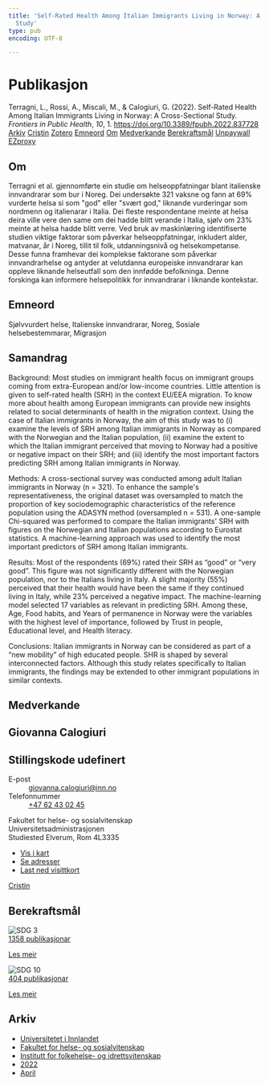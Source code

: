 ```yaml
---
title: 'Self-Rated Health Among Italian Immigrants Living in Norway: A Cross-Sectional
  Study'
type: pub
encoding: UTF-8

---
```

<h1>Publikasjon</h1>
<article id="csl-bib-container-WI6RNXT9" class="csl-bib-container">
  <div class="csl-bib-body"> <div class="csl-entry">Terragni, L., Rossi, A., Miscali, M., &#38; Calogiuri, G. (2022). Self-Rated Health Among Italian Immigrants Living in Norway: A Cross-Sectional Study. <i>Frontiers in Public Health</i>, <i>10</i>, 1. <a href="https://doi.org/10.3389/fpubh.2022.837728">https://doi.org/10.3389/fpubh.2022.837728</a></div> </div>
  <div class="csl-bib-buttons">
    <a href="#taxonomy-article-WI6RNXT9" alt="archive" class="csl-bib-button">Arkiv</a>
    <a href="https://app.cristin.no/results/show.jsf?id=2019882" alt="Cristin" class="csl-bib-button">Cristin</a>
    <a href="http://zotero.org/groups/5881554/items/WI6RNXT9" alt="Zotero" class="csl-bib-button">Zotero</a>
    <a href="#keywords-article-WI6RNXT9" alt="keywords" class="csl-bib-button">Emneord</a>
    <a href="#about-article-WI6RNXT9" alt="about_pub" class="csl-bib-button">Om</a>
    <a href="#contributors-article-WI6RNXT9" alt="contributors" class="csl-bib-button">Medverkande</a>
    <a href="#sdg-article-WI6RNXT9" alt="sdg" class="csl-bib-button">Berekraftsmål</a>
    <a href="https://www.frontiersin.org/articles/10.3389/fpubh.2022.837728/pdf" alt="Unpaywall" class="csl-bib-button">Unpaywall</a>
    <a href="https://www.frontiersin.org/articles/10.3389/fpubh.2022.837728/pdf" alt="EZproxy" class="csl-bib-button">EZproxy</a>
  </div>
  <div id="csl-bib-meta-container-WI6RNXT9"></div>
</article>
<div id="csl-bib-meta-WI6RNXT9" class="csl-bib-meta">
  <article id="about-article-WI6RNXT9" class="about_pub-article">
    <h1>Om</h1>
    Terragni et al. gjennomførte ein studie om helseoppfatningar blant italienske innvandrarar som bur i Noreg. Dei undersøkte 321 vaksne og fann at 69% vurderte helsa si som "god" eller "svært god," liknande vurderingar som nordmenn og italienarar i Italia. Dei fleste respondentane meinte at helsa deira ville vere den same om dei hadde blitt verande i Italia, sjølv om 23% meinte at helsa hadde blitt verre. Ved bruk av maskinlæring identifiserte studien viktige faktorar som påverkar helseoppfatningar, inkludert alder, matvanar, år i Noreg, tillit til folk, utdanningsnivå og helsekompetanse. Desse funna framhevar dei komplekse faktorane som påverkar innvandrarhelse og antyder at velutdanna europeiske innvandrarar kan oppleve liknande helseutfall som den innfødde befolkninga. Denne forskinga kan informere helsepolitikk for innvandrarar i liknande kontekstar.
  </article>
  <article id="keywords-article-WI6RNXT9" class="keywords-article">
    <h1>Emneord</h1>
    Sjølvvurdert helse, Italienske innvandrarar, Noreg, Sosiale helsebestemmarar, Migrasjon
  </article>
  <article id="abstract-article-WI6RNXT9" class="abstract-article">
    <h1>Samandrag</h1>
    Background: Most studies on immigrant health focus on immigrant groups coming from extra-European and/or low-income countries. Little attention is given to self-rated health (SRH) in the context EU/EEA migration. To know more about health among European immigrants can provide new insights related to social determinants of health in the migration context. Using the case of Italian immigrants in Norway, the aim of this study was to (i) examine the levels of SRH among Italian immigrants in Norway as compared with the Norwegian and the Italian population, (ii) examine the extent to which the Italian immigrant perceived that moving to Norway had a positive or negative impact on their SRH; and (iii) identify the most important factors predicting SRH among Italian immigrants in Norway. 
 
Methods: A cross-sectional survey was conducted among adult Italian immigrants in Norway (n = 321). To enhance the sample's representativeness, the original dataset was oversampled to match the proportion of key sociodemographic characteristics of the reference population using the ADASYN method (oversampled n = 531). A one-sample Chi-squared was performed to compare the Italian immigrants' SRH with figures on the Norwegian and Italian populations according to Eurostat statistics. A machine-learning approach was used to identify the most important predictors of SRH among Italian immigrants. 
 
Results: Most of the respondents (69%) rated their SRH as “good” or “very good”. This figure was not significantly different with the Norwegian population, nor to the Italians living in Italy. A slight majority (55%) perceived that their health would have been the same if they continued living in Italy, while 23% perceived a negative impact. The machine-learning model selected 17 variables as relevant in predicting SRH. Among these, Age, Food habits, and Years of permanence in Norway were the variables with the highest level of importance, followed by Trust in people, Educational level, and Health literacy. 
 
Conclusions: Italian immigrants in Norway can be considered as part of a “new mobility” of high educated people. SHR is shaped by several interconnected factors. Although this study relates specifically to Italian immigrants, the findings may be extended to other immigrant populations in similar contexts.
  </article>
  <article id="contributors-article-WI6RNXT9" class="contributors-article">
    <h1>Medverkande</h1>
    <div class="personas"> <div class="vrtx-hinn-person-card"> <div class="photo"> <i class="lar la-user-circle missing-person"></i> </div> <div class="info"> <hgroup><h1>Giovanna Calogiuri</h1> <h2>Stillingskode udefinert</h2> </hgroup><dl> <dt>E-post</dt> <dd> <a href="mailto:giovanna.calogiuri@inn.no">giovanna.calogiuri@inn.no</a> </dd> <dt>Telefonnummer</dt> <dd><a href="tel:+4762430245"> +47 62 43 02 45 </a></dd> </dl> <p> Fakultet for helse- og sosialvitenskap<br> Universitetsadministrasjonen<br> Studiested Elverum, Rom 4L3335 </p> <ul class="vrtx-hinn-links"> <li><a href="https://www.google.com/maps?q=60.88177,11.53669">Vis i kart</a></li> <li><a href="https://www.inn.no/finn-en-ansatt/giovanna-calogiuri.html#vrtx-hinn-addresses">Se adresser</a></li> <li><a href="https://www.inn.no/finn-en-ansatt/giovanna-calogiuri.html?vrtx=vcf">Last ned visittkort</a></li> </ul> </div> </div> <a href="https://app.cristin.no/persons/show.jsf?id=358086" alt="Cristin URL" class="personas-cristin">Cristin</a> </div>
  </article>
  <article id="sdg-article-WI6RNXT9" class="sdg-article">
    <h1>Berekraftsmål</h1>
    <div class="sdg-container"><div id="sdg3" class="sdg">
        <img src="{{< params subfolder >}}images/sdg/sdg03_nn.png" class="image" alt="SDG 3">
        <div class="sdg-overlay">
          <a href="{{< params subfolder >}}nn/archive/?sdg=3#archive" class="sdg-publication-count"><span>1358</span> publikasjonar</a>
          <p><a href="https://fn.no/om-fn/fns-baerekraftsmaal/god-helse-og-livskvalitet?lang=nno-NO" class="sdg-read-more">Les meir</a></p>
        </div>
      </div> <div id="sdg10" class="sdg">
        <img src="{{< params subfolder >}}images/sdg/sdg10_nn.png" class="image" alt="SDG 10">
        <div class="sdg-overlay">
          <a href="{{< params subfolder >}}nn/archive/?sdg=10#archive" class="sdg-publication-count"><span>404</span> publikasjonar</a>
          <p><a href="https://fn.no/om-fn/fns-baerekraftsmaal/mindre-ulikhet?lang=nno-NO" class="sdg-read-more">Les meir</a></p>
        </div>
      </div></div>
  </article>
  <article id="taxonomy-article-WI6RNXT9" class="taxonomy-article">
    <h1>Arkiv</h1>
    <ul>
      <li><a href="{{< params subfolder >}}nn/archive/?key=3DCRN523">Universitetet i Innlandet</a></li>
      <li><a href="{{< params subfolder >}}nn/archive/?key=IDKFS3MX">Fakultet for helse- og sosialvitenskap</a></li>
      <li><a href="{{< params subfolder >}}nn/archive/?key=FJXE3Z8X">Institutt for folkehelse- og idrettsvitenskap</a></li>
      <li><a href="{{< params subfolder >}}nn/archive/?key=P2L6JC54">2022</a></li>
      <li><a href="{{< params subfolder >}}nn/archive/?key=ACZJMHMJ">April</a></li>
    </ul>
  </article>
</div>
